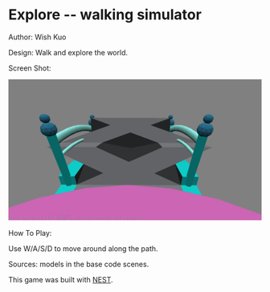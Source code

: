 # Explore -- walking simulator

Author: Wish Kuo

Design: 
Walk and explore the world.

Screen Shot:

![Screen Shot](screenshot.png)

How To Play:

Use W/A/S/D to move around along the path. 

Sources: models in the base code scenes.

This game was built with [NEST](NEST.md).

